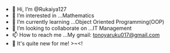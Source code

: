 - 👋 Hi, I’m @Rukaiya127
- 👀 I’m interested in ...Mathematics
- 🌱 I’m currently learning ...Object Oriented Programming(OOP)
- 💞️ I’m looking to collaborate on ...IT Management 
- 📫 How to reach me ...My gmail: tonoyaruku017@gmail.com
- 💎 It's quite new for me! >~<!
<!---
Rukaiya127/Rukaiya127 is a ✨ special ✨ repository because its `README.md` (this file) appears on your GitHub profile.
You can click the Preview link to take a look at your changes.
--->
